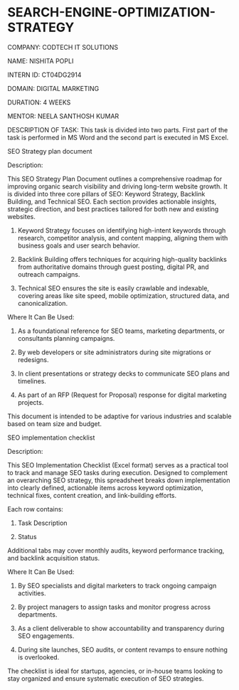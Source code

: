 # SEARCH-ENGINE-OPTIMIZATION-STRATEGY

COMPANY: CODTECH IT SOLUTIONS

NAME: NISHITA POPLI

INTERN ID: CT04DG2914

DOMAIN: DIGITAL MARKETING

DURATION: 4 WEEKS

MENTOR: NEELA SANTHOSH KUMAR

DESCRIPTION OF TASK:
This task is divided into two parts. First part of the task is performed in MS Word and the second part is executed in MS Excel.

SEO Strategy plan document

Description:

This SEO Strategy Plan Document outlines a comprehensive roadmap for improving organic search visibility and driving long-term website growth. 
It is divided into three core pillars of SEO: Keyword Strategy, Backlink Building, and Technical SEO. Each section provides actionable insights, strategic direction, and best practices tailored for both new and existing websites.

1. Keyword Strategy focuses on identifying high-intent keywords through research, competitor analysis, and content mapping, aligning them with business goals and user      search behavior.

2. Backlink Building offers techniques for acquiring high-quality backlinks from authoritative domains through guest posting, digital PR, and outreach campaigns.

3. Technical SEO ensures the site is easily crawlable and indexable, covering areas like site speed, mobile optimization, structured data, and canonicalization.

Where It Can Be Used:

1. As a foundational reference for SEO teams, marketing departments, or consultants planning campaigns.

2. By web developers or site administrators during site migrations or redesigns.

3. In client presentations or strategy decks to communicate SEO plans and timelines.

4. As part of an RFP (Request for Proposal) response for digital marketing projects.

This document is intended to be adaptive for various industries and scalable based on team size and budget.



SEO implementation checklist 

Description:

This SEO Implementation Checklist (Excel format) serves as a practical tool to track and manage SEO tasks during execution. Designed to complement an overarching SEO strategy, this spreadsheet breaks down implementation into clearly defined, actionable items across keyword optimization, technical fixes, content creation, and link-building efforts.

Each row contains:

1. Task Description

2. Status

Additional tabs may cover monthly audits, keyword performance tracking, and backlink acquisition status.

Where It Can Be Used:

1. By SEO specialists and digital marketers to track ongoing campaign activities.

2. By project managers to assign tasks and monitor progress across departments.

3. As a client deliverable to show accountability and transparency during SEO engagements.

4. During site launches, SEO audits, or content revamps to ensure nothing is overlooked.

The checklist is ideal for startups, agencies, or in-house teams looking to stay organized and ensure systematic execution of SEO strategies.




